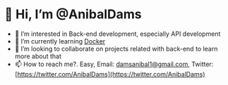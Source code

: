 # 👋 Hi, I’m @AnibalDams
- 👀 I’m interested in Back-end development, especially API development
- 🌱 I’m currently learning [Docker](https://www.docker.com/)
- 💞️ I’m looking to collaborate on projects related with back-end to learn more about that
- 📫 How to reach me?. Easy, Email: [damsanibal1@gmail.com](mailto:damsanibal1@gmail.com), Twitter: [https://twitter.com/AnibalDams](https://twitter.com/AnibalDams)

<!---
AnibalDams/AnibalDams is a ✨ special ✨ repository because its `README.md` (this file) appears on your GitHub profile.
You can click the Preview link to take a look at your changes.
--->
